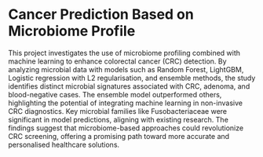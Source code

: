 # Cancer Prediction Based on Microbiome Profile

This project investigates the use of microbiome profiling combined with machine learning to enhance colorectal cancer (CRC) detection. By analyzing microbial data with models such as Random Forest, LightGBM, Logistic regression with L2 regularisation, and ensemble methods, the study identifies distinct microbial signatures associated with CRC, adenoma, and blood-negative cases. The ensemble model outperformed others, highlighting the potential of integrating machine learning in non-invasive CRC diagnostics. Key microbial families like Fusobacteriaceae were significant in model predictions, aligning with existing research. The findings suggest that microbiome-based approaches could revolutionize CRC screening, offering a promising path toward more accurate and personalised healthcare solutions.
